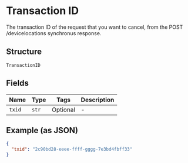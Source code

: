 
# Transaction ID

The transaction ID of the request that you want to cancel, from the POST /devicelocations synchronus response.

## Structure

`TransactionID`

## Fields

| Name | Type | Tags | Description |
|  --- | --- | --- | --- |
| `txid` | `str` | Optional | - |

## Example (as JSON)

```json
{
  "txid": "2c90bd28-eeee-ffff-gggg-7e3bd4fbff33"
}
```

